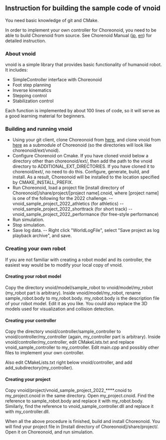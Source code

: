 ## Instruction for building the sample code of vnoid

You need basic knowledge of git and CMake.

In order to implement your own controller for Choreonoid, 
 you need to be able to build Chorenoid from source.
See Chorenoid Manual ([jp](https://choreonoid.org/ja/documents/latest/index.html), [en](https://choreonoid.org/en/documents/latest/index.html))
 for detailed instruction.

### About vnoid

vnoid is a simple library that provides basic functionality of humanoid robot.
It includes:
- SimpleController interface with Choreonoid
- Foot step planning
- Inverse kinematics
- Stepping control
- Stabilization control

Each function is implemented by about 100 lines of code,
 so it will serve as a good learning material for beginners.

### Building and running vnoid

- Using your git client, clone Choreonoid from [here](https://github.com/choreonoid/choreonoid), and clone vnoid from [here](https://github.com/ytazz/vnoid)
  as a submodule of Choreonoid (so the directories will look like choreonoid/ext/vnoid).
- Configure Chorenoid on Cmake. 
  If you have cloned vnoid below a directory other than choreonoid/ext/, then
  add the path to the vnoid directory to ADDITIONAL_EXT_DIRECTORIES. 
  If you have cloned it to chorenoid/ext/, no need to do this.
  Configure, generate, build, and install.
  As a result, Choreonoid will be installed to the location specified by CMAKE_INSTALL_PREFIX.
- Run Choreonoid, load a project file [install directory of Choreonoid]/share/project/[project name].cnoid,
  where [project name] is one of the following for the 2022 challenge.
-- vnoid_sample_project_2022_athletics (for athletics)
-- vnoid_sample_project_2022_shorttrack (for short track)
-- vnoid_sample_project_2022_performance (for free-style performance)
- Run simulation.
- Stop simulation.
- Save log data.
-- Right click "WorldLogFile", select "Save project as log playback archive", and save.

### Creating your own robot

If you are not familiar with creating a robot model and its controller, the easiest way would be to modify your local copy of vnoid.

#### Creating your robot model

Copy the directory vnoid/model/sample_robot to vnoid/model/my_robot (my_robot part is arbitrary).
Inside vnoid/model/my_robot, rename sample_robot.body to my_robot.body.
my_robot.body is the description file of your robot model.
Edit it as you like.
You could also replace the 3D models used for visualization and collision detection.

#### Creating your controller

Copy the directory vnoid/controller/sample_controller to vnoid/controller/my_controller (again, my_controller part is arbitrary).
Inside vnoid/controller/my_controller, edit CMakeLists.txt and replace vnoid_sample_controller to my_controller.
Edit main.cpp and possibly other files to implement your own controller.

Also edit CMakeLists.txt right below vnoid/controller, and add add_subdirectory(my_controller).

#### Creating your project

Copy vnoid/project/vnoid_sample_project_2022_****.cnoid to my_project.cnoid in the same directory.
Open my_project.cnoid.
Find the reference to sample_robot.body and replace it with my_robot.body.
Similarly, find the reference to vnoid_sample_controller.dll and replace it with my_controller.dll.

When all the above procedure is finished, build and install Choreonoid.
You will find your project file in [Install directory of Choreonoid]/share/project/.
Open it on Choreonoid, and run simulation.

